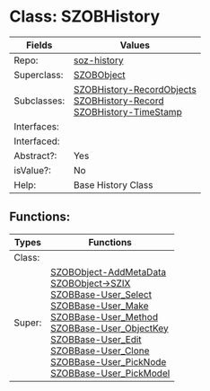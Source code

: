 
# Class:	SZOBHistory

| Fields | Values |
| --------- | --------- |
| Repo: | [soz-history](/repos/soz-history.html) |
| Superclass: | [SZOBObject](SZOBObject.html) |
| Subclasses: | [SZOBHistory-RecordObjects](SZOBHistory-RecordObjects.html) <br> [SZOBHistory-Record](SZOBHistory-Record.html) <br> [SZOBHistory-TimeStamp](SZOBHistory-TimeStamp.html) |
| Interfaces: |  |
| Interfaced: |  |
| Abstract?: | Yes |
| isValue?: | No |
| Help: | Base History Class |


## Functions:

| Types | Functions |
| --------- | --------- |
| Class: |  |
| Super: | [SZOBObject-AddMetaData](SZOBObject.html) <br> [SZOBObject->SZIX](SZOBObject.html) <br> [SZOBBase-User_Select](SZOBBase.html) <br> [SZOBBase-User_Make](SZOBBase.html) <br> [SZOBBase-User_Method](SZOBBase.html) <br> [SZOBBase-User_ObjectKey](SZOBBase.html) <br> [SZOBBase-User_Edit](SZOBBase.html) <br> [SZOBBase-User_Clone](SZOBBase.html) <br> [SZOBBase-User_PickNode](SZOBBase.html) <br> [SZOBBase-User_PickModel](SZOBBase.html) |


